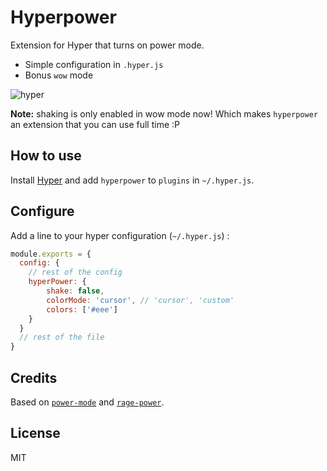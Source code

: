 
# Hyperpower

Extension for Hyper that turns on power mode.

* Simple configuration in `.hyper.js`
* Bonus `wow` mode


![hyper](https://cloud.githubusercontent.com/assets/13041/16820268/13c9bfe6-4905-11e6-8fe4-baf8fc8d9293.gif)

**Note:** shaking is only enabled in wow mode now! Which makes `hyperpower` an extension that you can use full time :P

## How to use

Install [Hyper](https://hyper.is) and add `hyperpower`
to `plugins` in `~/.hyper.js`.


## Configure

Add a line to your hyper configuration (`~/.hyper.js`) :

```js
module.exports = {
  config: {
    // rest of the config
    hyperPower: {
        shake: false,
        colorMode: 'cursor', // 'cursor', 'custom'
        colors: ['#eee']
    }
  }
  // rest of the file
}
```

## Credits

Based on [`power-mode`](https://atom.io/packages/power-mode) and
[`rage-power`](https://github.com/itszero/rage-power).

## License

MIT
